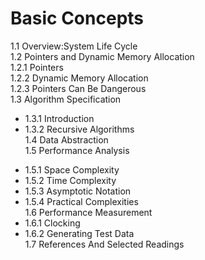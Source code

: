 # Basic Concepts
1.1 Overview:System Life Cycle<br/>
1.2 Pointers and Dynamic Memory Allocation<br/>
  1.2.1 Pointers<br/>
  1.2.2 Dynamic Memory Allocation<br/>
  1.2.3 Pointers Can Be Dangerous<br/>
1.3 Algorithm Specification<br/>
- 1.3.1 Introduction<br/>
-	1.3.2 Recursive Algorithms<br/>
1.4 Data Abstraction<br/>
1.5 Performance Analysis<br/>
*	1.5.1 Space Complexity<br/>
*	1.5.2 Time Complexity<br/>
*	1.5.3 Asymptotic Notation<br/>
*	1.5.4 Practical Complexities<br/>
1.6 Performance Measurement<br/>
*	1.6.1 Clocking<br/>
*	1.6.2 Generating Test Data<br/>
1.7 References And Selected Readings<br/>
